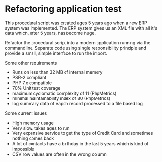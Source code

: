 # Refactoring application test #

This procedural script was created ages 5 years ago when a new ERP system
was implemented. The ERP system gives us an XML file with all it's data which,
after 5 years, has become huge.

Refactor the procedural script into a modern application running via the commandline.
Separate code using single responsibility principle and provide a small, 
simple interface to run the import.

Some other requirements
- Runs on less than 32 MB of internal memory
- PSR-2 compliant
- PHP 7.x compatible
- 70% Unit test coverage
- maximum cyclomatic complexity of 11 (PhpMetrics)
- minimal maintainability index of 80 (PhpMetrics)
- log summary data of eapch record processed to a file based log

Some current issues
- High memory usage
- Very slow, takes ages to run
- Very expensive service to get the type of Credit Card and sometimes nothing comes back
- A lot of contacts have a birthday in the last 5 years which is kind of impossible
- CSV row values are often in the wrong column
